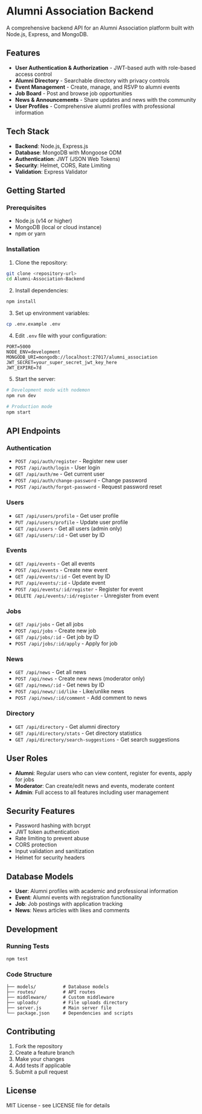 # Alumni Association Backend

A comprehensive backend API for an Alumni Association platform built with Node.js, Express, and MongoDB.

## Features

- **User Authentication & Authorization** - JWT-based auth with role-based access control
- **Alumni Directory** - Searchable directory with privacy controls
- **Event Management** - Create, manage, and RSVP to alumni events
- **Job Board** - Post and browse job opportunities
- **News & Announcements** - Share updates and news with the community
- **User Profiles** - Comprehensive alumni profiles with professional information

## Tech Stack

- **Backend**: Node.js, Express.js
- **Database**: MongoDB with Mongoose ODM
- **Authentication**: JWT (JSON Web Tokens)
- **Security**: Helmet, CORS, Rate Limiting
- **Validation**: Express Validator

## Getting Started

### Prerequisites

- Node.js (v14 or higher)
- MongoDB (local or cloud instance)
- npm or yarn

### Installation

1. Clone the repository:
```bash
git clone <repository-url>
cd Alumni-Association-Backend
```

2. Install dependencies:
```bash
npm install
```

3. Set up environment variables:
```bash
cp .env.example .env
```

4. Edit `.env` file with your configuration:
```env
PORT=5000
NODE_ENV=development
MONGODB_URI=mongodb://localhost:27017/alumni_association
JWT_SECRET=your_super_secret_jwt_key_here
JWT_EXPIRE=7d
```

5. Start the server:
```bash
# Development mode with nodemon
npm run dev

# Production mode
npm start
```

## API Endpoints

### Authentication
- `POST /api/auth/register` - Register new user
- `POST /api/auth/login` - User login
- `GET /api/auth/me` - Get current user
- `POST /api/auth/change-password` - Change password
- `POST /api/auth/forgot-password` - Request password reset

### Users
- `GET /api/users/profile` - Get user profile
- `PUT /api/users/profile` - Update user profile
- `GET /api/users` - Get all users (admin only)
- `GET /api/users/:id` - Get user by ID

### Events
- `GET /api/events` - Get all events
- `POST /api/events` - Create new event
- `GET /api/events/:id` - Get event by ID
- `PUT /api/events/:id` - Update event
- `POST /api/events/:id/register` - Register for event
- `DELETE /api/events/:id/register` - Unregister from event

### Jobs
- `GET /api/jobs` - Get all jobs
- `POST /api/jobs` - Create new job
- `GET /api/jobs/:id` - Get job by ID
- `POST /api/jobs/:id/apply` - Apply for job

### News
- `GET /api/news` - Get all news
- `POST /api/news` - Create new news (moderator only)
- `GET /api/news/:id` - Get news by ID
- `POST /api/news/:id/like` - Like/unlike news
- `POST /api/news/:id/comment` - Add comment to news

### Directory
- `GET /api/directory` - Get alumni directory
- `GET /api/directory/stats` - Get directory statistics
- `GET /api/directory/search-suggestions` - Get search suggestions

## User Roles

- **Alumni**: Regular users who can view content, register for events, apply for jobs
- **Moderator**: Can create/edit news and events, moderate content
- **Admin**: Full access to all features including user management

## Security Features

- Password hashing with bcrypt
- JWT token authentication
- Rate limiting to prevent abuse
- CORS protection
- Input validation and sanitization
- Helmet for security headers

## Database Models

- **User**: Alumni profiles with academic and professional information
- **Event**: Alumni events with registration functionality
- **Job**: Job postings with application tracking
- **News**: News articles with likes and comments

## Development

### Running Tests
```bash
npm test
```

### Code Structure
```
├── models/          # Database models
├── routes/          # API routes
├── middleware/      # Custom middleware
├── uploads/         # File uploads directory
├── server.js        # Main server file
└── package.json     # Dependencies and scripts
```

## Contributing

1. Fork the repository
2. Create a feature branch
3. Make your changes
4. Add tests if applicable
5. Submit a pull request

## License

MIT License - see LICENSE file for details
